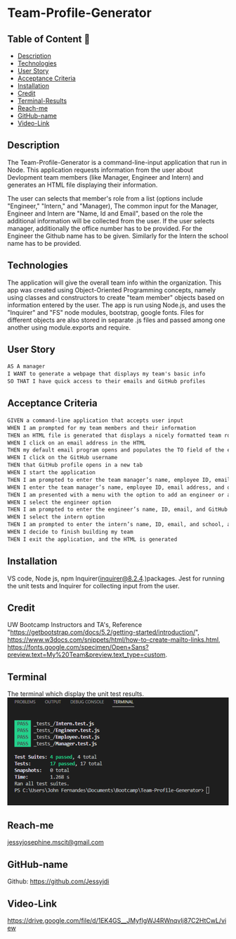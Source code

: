 # Team-Profile-Generator

  ## Table of Content 📖
  - [Description](#description)
  - [Technologies](#technologies)
  - [User Story](#user-story)
  - [Acceptance Criteria](#acceptance-criteria)
  - [Installation](#installation)
  - [Credit](#credit)
  - [Terminal-Results](#terminal)
  - [Reach-me](#reach-me)
  - [GitHub-name](#github-name)
  - [Video-Link](#video-link)

## Description
The Team-Profile-Generator is a command-line-input application that run in Node. This application requests information from the user about Devlopment team members (like Manager, Engineer and Intern) and generates an HTML file displaying their information. 

The user can selects that member's role from a list (options include "Engineer," "Intern," and "Manager), The common input for the Manager, Engineer and Intern are "Name, Id and Email", based on the role the additional information will be collected from the user. If the user selects manager, additionally the office number has to be provided. For the Engineer the Github name has to be given. Similarly for the Intern the school name has to be provided. 

## Technologies
The application will give the overall team info within the organization. This app was created using Object-Oriented Programming concepts, namely using classes and constructors to create "team member" objects based on information entered by the user.  The app is run using Node.js, and uses the "Inquirer" and "FS" node modules, bootstrap, google fonts.  Files for different objects are also stored in separate .js files and passed among one another using module.exports and require.

## User Story

```md
AS A manager
I WANT to generate a webpage that displays my team's basic info
SO THAT I have quick access to their emails and GitHub profiles
```

## Acceptance Criteria

```md
GIVEN a command-line application that accepts user input
WHEN I am prompted for my team members and their information
THEN an HTML file is generated that displays a nicely formatted team roster based on user input
WHEN I click on an email address in the HTML
THEN my default email program opens and populates the TO field of the email with the address
WHEN I click on the GitHub username
THEN that GitHub profile opens in a new tab
WHEN I start the application
THEN I am prompted to enter the team manager’s name, employee ID, email address, and office number
WHEN I enter the team manager’s name, employee ID, email address, and office number
THEN I am presented with a menu with the option to add an engineer or an intern or to finish building my team
WHEN I select the engineer option
THEN I am prompted to enter the engineer’s name, ID, email, and GitHub username, and I am taken back to the menu
WHEN I select the intern option
THEN I am prompted to enter the intern’s name, ID, email, and school, and I am taken back to the menu
WHEN I decide to finish building my team
THEN I exit the application, and the HTML is generated
```

## Installation

VS code, Node js, npm Inquirer(inquirer@8.2.4.)packages.
Jest for running the unit tests and Inquirer for collecting input from the user.

## Credit

UW Bootcamp Instructors and TA's, Reference "https://getbootstrap.com/docs/5.2/getting-started/introduction/", https://www.w3docs.com/snippets/html/how-to-create-mailto-links.html, https://fonts.google.com/specimen/Open+Sans?preview.text=My%20Team&preview.text_type=custom.

## Terminal
The terminal which display the unit test results.
![HTML webpage titled “My Team” features five boxes listing employee names, titles, and other key info.](./Assets/Terminal_testfilesResults.PNG)

## Reach-me

jessyjosephine.mscit@gmail.com

## GitHub-name

Github: https://github.com/Jessyjdi

## Video-Link

https://drive.google.com/file/d/1EK4GS__JMyfIgWJ4RWnqvIj87C2HtCwL/view






